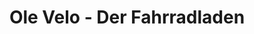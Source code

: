 ---
title: "Ole Velo - Der Fahrradladen"
url: /unterhaching/ole-velo-der-fahrradladen/
shop: Fahrrad
---